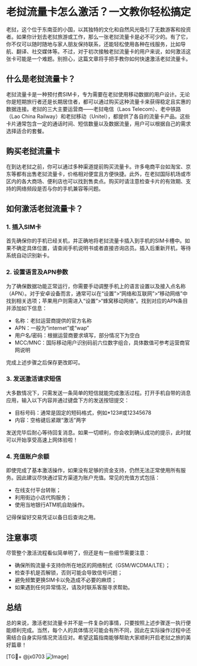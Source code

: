 # 老挝流量卡怎么激活？一文教你轻松搞定

老挝，这个位于东南亚的小国，以其独特的文化和自然风光吸引了无数游客和投资者。如果你计划去老挝旅游或工作，那么一张老挝流量卡是必不可少的。有了它，你不仅可以随时随地与家人朋友保持联系，还能轻松使用各种在线服务，比如导航、翻译、社交媒体等。不过，对于初次接触老挝流量卡的用户来说，如何激活这张卡可能是一个难题。别担心，这篇文章将手把手教你如何快速激活老挝流量卡。

## 什么是老挝流量卡？

老挝流量卡是一种预付费SIM卡，专为需要在老挝使用移动数据的用户设计。无论你是短期旅行者还是长期居住者，都可以通过购买这种流量卡来获得稳定且实惠的数据连接。老挝的三大主要运营商——老挝电信（Laos Telecom）、老中铁路（Lao China Railway）和老挝移动（Unitel），都提供了各自的流量卡产品。这些卡片通常包含一定的通话时间、短信数量以及数据流量，用户可以根据自己的需求选择适合的套餐。

## 购买老挝流量卡

在到达老挝之前，你可以通过多种渠道提前购买流量卡。许多电商平台如淘宝、京东等都有出售老挝流量卡，价格相对便宜且方便快捷。此外，在老挝国际机场或市区内的各大商场、便利店也可以找到售卖点。购买时请注意检查卡片的有效期、支持的网络频段是否与你的手机兼容等问题。

## 如何激活老挝流量卡？

### 1. 插入SIM卡

首先确保你的手机已经关机，并正确地将老挝流量卡插入到手机的SIM卡槽中。如果不确定具体位置，请查阅手机说明书或者直接咨询店员。插入后重新开机，等待系统自动识别新卡。

### 2. 设置语言及APN参数

为了确保数据功能正常运行，你需要手动调整手机上的语言设置以及接入点名称（APN）。对于安卓设备而言，通常可以在“设置”>“网络和互联网”>“移动网络”中找到相关选项；苹果用户则需进入“设置”>“蜂窝移动网络”。找到对应的APN条目并添加如下信息：

- 名称：老挝运营商提供的官方名称
- APN：一般为“internet”或“wap”
- 用户名/密码：根据运营商要求填写，部分情况下为空白
- MCC/MNC：国际移动用户识别码前六位数字组合，具体数值可参考运营商官网说明

完成上述步骤之后保存更改即可。

### 3. 发送激活请求短信

大多数情况下，只需发送一条简单的短信就能完成激活过程。打开手机自带的消息应用，输入以下内容并通过键盘下方的发送按钮提交：

- 目标号码：通常是固定的短码格式，例如*123#或12345678
- 内容：空格键后紧跟“激活”两字

发送完毕后耐心等待回复消息。如果一切顺利，你会收到确认成功的提示，此时就可以开始享受高速上网体验啦！

### 4. 充值账户余额

即使完成了基本激活操作，如果没有足够的资金支持，仍然无法正常使用所有服务。因此建议尽快通过官方渠道为账户充值。常见的充值方式包括：

- 在线支付平台转账；
- 利用街边小店代购服务；
- 使用当地银行ATM机自助操作。

记得保留好交易凭证以备日后查询之用。

## 注意事项

尽管整个激活流程看似简单明了，但还是有一些细节需要注意：

- 确保所购流量卡支持你所在地区的网络制式（GSM/WCDMA/LTE）；
- 检查手机是否解锁，否则可能会导致信号问题；
- 避免频繁更换SIM卡以免造成不必要的麻烦；
- 如果遇到任何异常情况，请及时联系客服寻求帮助。

## 总结

总的来说，激活老挝流量卡并不是一件复杂的事情，只要按照上述步骤逐一执行便能顺利完成。当然，每个人的具体情况可能会有所不同，因此在实际操作过程中还需结合自身实际情况灵活应对。希望这篇指南能够帮助大家顺利开启老挝之旅的美好篇章！

[TG💪+ @jx0703 ![Image](https://github.com/user-attachments/assets/dbca1d08-cadb-493c-b0ec-ad6f7a83f270)]